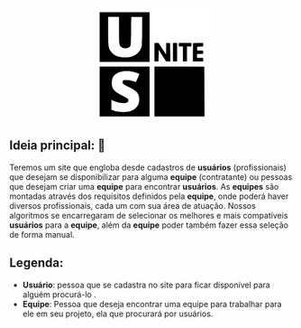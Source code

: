 <p align="center">
  <img src="./frontend/assets/logos/logo-black.svg" height=200 />
</p>

## Ideia principal: :rocket:
Teremos um site que engloba desde cadastros de **usuários** (profissionais) que desejam se disponibilizar para alguma **equipe** (contratante) ou pessoas que desejam criar uma **equipe** para encontrar **usuários**. As **equipes** são montadas através dos requisitos definidos pela **equipe**, onde poderá haver diversos profissionais, cada um com sua área de atuação.
Nossos algoritmos se encarregaram de selecionar os melhores e mais compatíveis **usuários** para a **equipe**, além da **equipe** poder também fazer essa seleção de forma manual.

## Legenda:
- **Usuário**: pessoa que se cadastra no site para ficar disponível para alguém procurá-lo .
- **Equipe**: Pessoa que deseja encontrar uma equipe para trabalhar para ele em seu projeto, ela que procurará por usuários.
